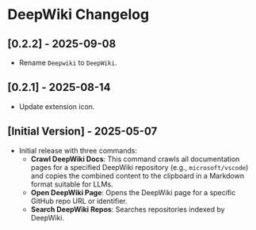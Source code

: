 # DeepWiki Changelog

## [0.2.2] - 2025-09-08

- Rename `Deepwiki` to `DeepWiki`.

## [0.2.1] - 2025-08-14

- Update extension icon.

## [Initial Version] - 2025-05-07

- Initial release with three commands:
  - **Crawl DeepWiki Docs**: This command crawls all documentation pages for a specified DeepWiki repository (e.g., `microsoft/vscode`) and copies the combined content to the clipboard in a Markdown format suitable for LLMs.
  - **Open DeepWiki Page**: Opens the DeepWiki page for a specific GitHub repo URL or identifier.
  - **Search DeepWiki Repos**: Searches repositories indexed by DeepWiki.
